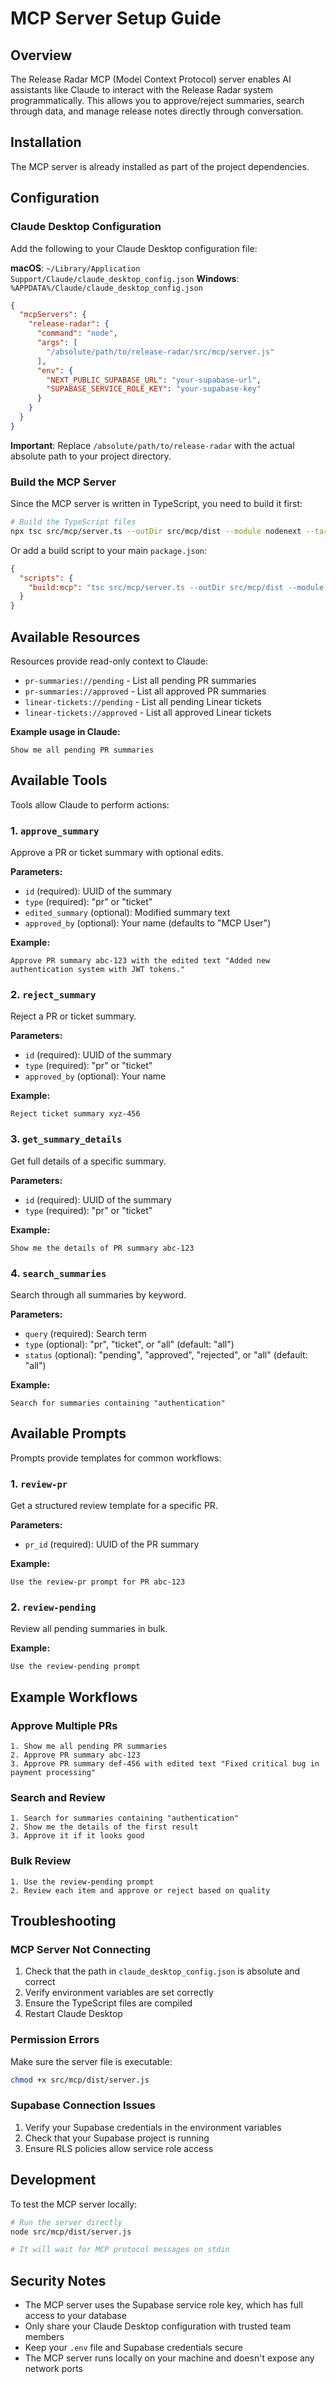 # MCP Server Setup Guide

## Overview

The Release Radar MCP (Model Context Protocol) server enables AI assistants like Claude to interact with the Release Radar system programmatically. This allows you to approve/reject summaries, search through data, and manage release notes directly through conversation.

## Installation

The MCP server is already installed as part of the project dependencies.

## Configuration

### Claude Desktop Configuration

Add the following to your Claude Desktop configuration file:

**macOS**: `~/Library/Application Support/Claude/claude_desktop_config.json`
**Windows**: `%APPDATA%/Claude/claude_desktop_config.json`

```json
{
  "mcpServers": {
    "release-radar": {
      "command": "node",
      "args": [
        "/absolute/path/to/release-radar/src/mcp/server.js"
      ],
      "env": {
        "NEXT_PUBLIC_SUPABASE_URL": "your-supabase-url",
        "SUPABASE_SERVICE_ROLE_KEY": "your-supabase-key"
      }
    }
  }
}
```

**Important**: Replace `/absolute/path/to/release-radar` with the actual absolute path to your project directory.

### Build the MCP Server

Since the MCP server is written in TypeScript, you need to build it first:

```bash
# Build the TypeScript files
npx tsc src/mcp/server.ts --outDir src/mcp/dist --module nodenext --target es2022 --moduleResolution nodenext
```

Or add a build script to your main `package.json`:

```json
{
  "scripts": {
    "build:mcp": "tsc src/mcp/server.ts --outDir src/mcp/dist --module nodenext --target es2022 --moduleResolution nodenext"
  }
}
```

## Available Resources

Resources provide read-only context to Claude:

- `pr-summaries://pending` - List all pending PR summaries
- `pr-summaries://approved` - List all approved PR summaries
- `linear-tickets://pending` - List all pending Linear tickets
- `linear-tickets://approved` - List all approved Linear tickets

**Example usage in Claude:**
```
Show me all pending PR summaries
```

## Available Tools

Tools allow Claude to perform actions:

### 1. `approve_summary`
Approve a PR or ticket summary with optional edits.

**Parameters:**
- `id` (required): UUID of the summary
- `type` (required): "pr" or "ticket"
- `edited_summary` (optional): Modified summary text
- `approved_by` (optional): Your name (defaults to "MCP User")

**Example:**
```
Approve PR summary abc-123 with the edited text "Added new authentication system with JWT tokens."
```

### 2. `reject_summary`
Reject a PR or ticket summary.

**Parameters:**
- `id` (required): UUID of the summary
- `type` (required): "pr" or "ticket"
- `approved_by` (optional): Your name

**Example:**
```
Reject ticket summary xyz-456
```

### 3. `get_summary_details`
Get full details of a specific summary.

**Parameters:**
- `id` (required): UUID of the summary
- `type` (required): "pr" or "ticket"

**Example:**
```
Show me the details of PR summary abc-123
```

### 4. `search_summaries`
Search through all summaries by keyword.

**Parameters:**
- `query` (required): Search term
- `type` (optional): "pr", "ticket", or "all" (default: "all")
- `status` (optional): "pending", "approved", "rejected", or "all" (default: "all")

**Example:**
```
Search for summaries containing "authentication"
```

## Available Prompts

Prompts provide templates for common workflows:

### 1. `review-pr`
Get a structured review template for a specific PR.

**Parameters:**
- `pr_id` (required): UUID of the PR summary

**Example:**
```
Use the review-pr prompt for PR abc-123
```

### 2. `review-pending`
Review all pending summaries in bulk.

**Example:**
```
Use the review-pending prompt
```

## Example Workflows

### Approve Multiple PRs

```
1. Show me all pending PR summaries
2. Approve PR summary abc-123
3. Approve PR summary def-456 with edited text "Fixed critical bug in payment processing"
```

### Search and Review

```
1. Search for summaries containing "authentication"
2. Show me the details of the first result
3. Approve it if it looks good
```

### Bulk Review

```
1. Use the review-pending prompt
2. Review each item and approve or reject based on quality
```

## Troubleshooting

### MCP Server Not Connecting

1. Check that the path in `claude_desktop_config.json` is absolute and correct
2. Verify environment variables are set correctly
3. Ensure the TypeScript files are compiled
4. Restart Claude Desktop

### Permission Errors

Make sure the server file is executable:
```bash
chmod +x src/mcp/dist/server.js
```

### Supabase Connection Issues

1. Verify your Supabase credentials in the environment variables
2. Check that your Supabase project is running
3. Ensure RLS policies allow service role access

## Development

To test the MCP server locally:

```bash
# Run the server directly
node src/mcp/dist/server.js

# It will wait for MCP protocol messages on stdin
```

## Security Notes

- The MCP server uses the Supabase service role key, which has full access to your database
- Only share your Claude Desktop configuration with trusted team members
- Keep your `.env` file and Supabase credentials secure
- The MCP server runs locally on your machine and doesn't expose any network ports
